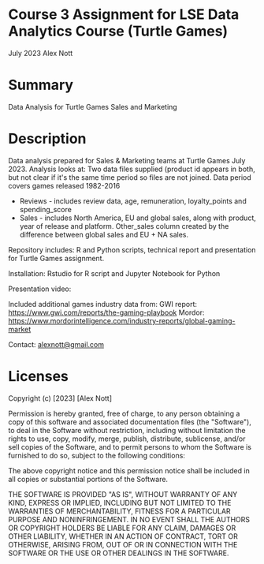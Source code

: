 # Course 3 Assignment for LSE Data Analytics Course (Turtle Games)
July 2023
Alex Nott
# Summary
Data Analysis for Turtle Games Sales and Marketing

# Description
Data analysis prepared for Sales & Marketing teams at Turtle Games July 2023. 
Analysis looks at:
Two data files supplied (product id appears in both, but not clear if it's the same time period so files are not joined.
Data period covers games released 1982-2016
- Reviews - includes review data, age, remuneration, loyalty_points and spending_score
- Sales - includes North America, EU and global sales, along with product, year of release and platform. Other_sales column created by the difference between global sales and EU + NA sales.

Repository includes: R and Python scripts, technical report and presentation for Turtle Games assignment. 

Installation: Rstudio for R script and Jupyter Notebook for Python

Presentation video: 

Included additional games industry data from:
GWI report: https://www.gwi.com/reports/the-gaming-playbook
Mordor: https://www.mordorintelligence.com/industry-reports/global-gaming-market

Contact: alexnott@gmail.com

# Licenses
Copyright (c) [2023] [Alex Nott]

Permission is hereby granted, free of charge, to any person obtaining a copy
of this software and associated documentation files (the "Software"), to deal
in the Software without restriction, including without limitation the rights
to use, copy, modify, merge, publish, distribute, sublicense, and/or sell
copies of the Software, and to permit persons to whom the Software is
furnished to do so, subject to the following conditions:

The above copyright notice and this permission notice shall be included in all
copies or substantial portions of the Software.

THE SOFTWARE IS PROVIDED "AS IS", WITHOUT WARRANTY OF ANY KIND, EXPRESS OR
IMPLIED, INCLUDING BUT NOT LIMITED TO THE WARRANTIES OF MERCHANTABILITY,
FITNESS FOR A PARTICULAR PURPOSE AND NONINFRINGEMENT. IN NO EVENT SHALL THE
AUTHORS OR COPYRIGHT HOLDERS BE LIABLE FOR ANY CLAIM, DAMAGES OR OTHER
LIABILITY, WHETHER IN AN ACTION OF CONTRACT, TORT OR OTHERWISE, ARISING FROM,
OUT OF OR IN CONNECTION WITH THE SOFTWARE OR THE USE OR OTHER DEALINGS IN THE
SOFTWARE.
